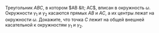 Треугольник $ABC$, в котором $AB &lt; AC$, вписан в окружность $\omega$. Окружности $\gamma_1$ и $\gamma_2$ касаются прямых $AB$ и $AC$, а их центры лежат на окружности $\omega$. Докажите, что точка  $C$ лежит на общей внешней касательной к окружностям $\gamma_1$ и $\gamma_2$.